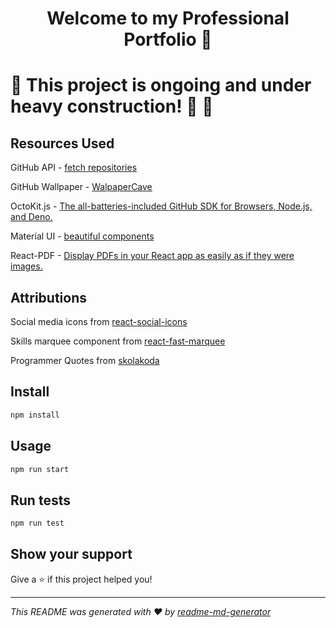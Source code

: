 <h1 align="center"> Welcome to my Professional Portfolio 👋 </h1>

# 🚧 This project is ongoing and under heavy construction! 👷 🚧

## Resources Used

GitHub API - [fetch repositories](https://docs.github.com/en/rest/reference/repos)

GitHub Wallpaper - [WalpaperCave](https://wallpapercave.com/w/wp3082268)

OctoKit.js - [The all-batteries-included GitHub SDK for Browsers, Node.js, and Deno.](https://github.com/octokit/octokit.js/#usage)

Material UI - [beautiful components](https://mui.com/)

React-PDF - [Display PDFs in your React app as easily as if they were images.](https://www.npmjs.com/package/react-pdf)

## Attributions

Social media icons from [react-social-icons](https://www.npmjs.com/package/react-social-icons)

Skills marquee component from [react-fast-marquee](https://www.npmjs.com/package/react-fast-marquee)

Programmer Quotes from [skolakoda](https://github.com/skolakoda/programming-quotes-api)

## Install

```sh
npm install
```

## Usage

```sh
npm run start
```

## Run tests

```sh
npm run test
```

## Show your support

Give a ⭐️ if this project helped you!

***
_This README was generated with ❤️ by [readme-md-generator](https://github.com/kefranabg/readme-md-generator)_

<!-- 
      <Drawer
        sx={{
          width: drawerWidth,
          flexShrink: 0,
          '& .MuiDrawer-paper': {
            width: drawerWidth,
            boxSizing: 'border-box',
          },
        }}
        variant="permanent"
        anchor="left"
      >
        <List>
          {menuList.map(( item ) => (
            <ListItem
              button
              key={item.text}
            >
              <ListItemText primary={item.path} />
            </ListItem>
          ))}
        </List>
        < Divider />
        <List>
          {mediaList.map(( item ) => (
            <ListItem
              button
              key={item.text}
            >
              <SocialIcon 
                style={{ height: 40, width: 40 }} 
                url={item.url} 
                target="_blank" 
                rel="noreferrer noopener" 
              />
            </ListItem>
          ))}
        </List>
      </Drawer>
 -->
